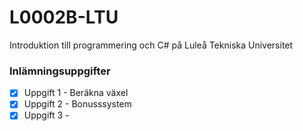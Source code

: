 # L0002B-LTU
Introduktion till programmering och C# på Luleå Tekniska Universitet

### Inlämningsuppgifter

- [x] Uppgift 1 - Beräkna växel
- [x] Uppgift 2 - Bonusssystem
- [x] Uppgift 3 - 
